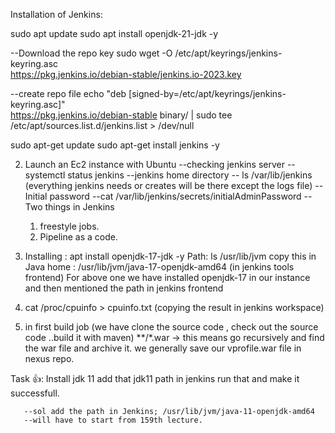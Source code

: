 

Installation of Jenkins:

sudo apt update 
sudo apt install openjdk-21-jdk -y

--Download the repo key
sudo wget -O /etc/apt/keyrings/jenkins-keyring.asc \
  https://pkg.jenkins.io/debian-stable/jenkins.io-2023.key

--create repo file
echo "deb [signed-by=/etc/apt/keyrings/jenkins-keyring.asc]" \
  https://pkg.jenkins.io/debian-stable binary/ | sudo tee \
  /etc/apt/sources.list.d/jenkins.list > /dev/null

sudo apt-get update
sudo apt-get install jenkins -y

2. Launch an Ec2 instance with Ubuntu
--checking jenkins server --systemctl status jenkins
--jenkins home directory -- ls /var/lib/jenkins (everything jenkins needs or creates will be there
except the logs file)
--Initial password --cat /var/lib/jenkins/secrets/initialAdminPassword
--Two things in Jenkins 
   1. freestyle jobs.
   2. Pipeline as a code.

3. Installing : apt install openjdk-17-jdk -y
   Path:   ls /usr/lib/jvm
   copy this in Java home : /usr/lib/jvm/java-17-openjdk-amd64 (in jenkins tools frontend)
   For above one we have installed openjdk-17 in our instance and then mentioned the path in jenkins
   frontend

  4. cat /proc/cpuinfo > cpuinfo.txt (copying the result in jenkins workspace) 

  5. in first build job (we have clone the source code , check out the source code ..build it with maven)
   **/*.war -> this means go recursively and find the war file and archive it.
   we generally save our vprofile.war file in nexus repo.

   Task 👍:
       Install jdk 11
       add that jdk11 path in jenkins
       run that and make it successfull.

       --sol add the path in Jenkins; /usr/lib/jvm/java-11-openjdk-amd64
       --will have to start from 159th lecture.

  












